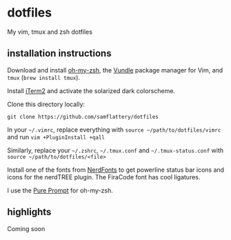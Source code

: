 # dotfiles
My vim, tmux and zsh dotfiles

## installation instructions

Download and install [oh-my-zsh](https://github.com/robbyrussell/oh-my-zsh), the [Vundle](https://github.com/VundleVim/Vundle.vim) package manager for Vim, and `tmux` (`brew install tmux`).

Install [iTerm2](https://www.iterm2.com/) and activate the solarized dark colorscheme.

Clone this directory locally: 

`git clone https://github.com/samflattery/dotfiles`

In your `~/.vimrc`, replace everything with `source ~/path/to/dotfiles/vimrc` and run `vim +PluginInstall +qall`

Similarly, replace your `~/.zshrc`, `~/.tmux.conf` and `~/.tmux-status.conf` with `source ~/path/to/dotfiles/<file>`

Install one of the fonts from [NerdFonts](https://github.com/ryanoasis/nerd-fonts) to get powerline status bar icons and icons for the nerdTREE plugin.  The FiraCode font has cool ligatures.

I use the [Pure Prompt](https://github.com/sindresorhus/pure) for oh-my-zsh.

## highlights

Coming soon

